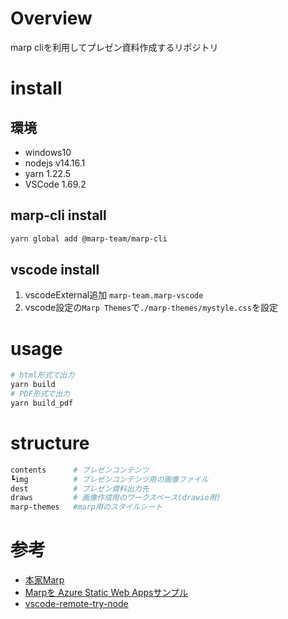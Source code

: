 # Overview
marp cliを利用してプレゼン資料作成するリポジトリ

# install 
## 環境 
- windows10 
- nodejs v14.16.1
- yarn 1.22.5
- VSCode 1.69.2

## marp-cli install 
```bash
yarn global add @marp-team/marp-cli
```
## vscode install 
1. vscodeExternal追加 `marp-team.marp-vscode`
2. vscode設定の`Marp Themes`で`./marp-themes/mystyle.css`を設定

# usage
```bash
# html形式で出力
yarn build
# PDF形式で出力
yarn build_pdf
```
# structure 
```bash
contents      # プレゼンコンテンツ
┗img          # プレゼンコンテンツ用の画像ファイル
dest          # プレゼン資料出力先
draws         # 画像作成用のワークスペース(drawio用)
marp-themes   #marp用のスタイルシート
```

# 参考
- [本家Marp](https://marp.app/)
- [Marpを Azure Static Web Appsサンプル](https://github.com/SakaITa/MarpToAzureStaticWebAppsSample)
- [vscode-remote-try-node](https://github.com/Microsoft/vscode-remote-try-node)